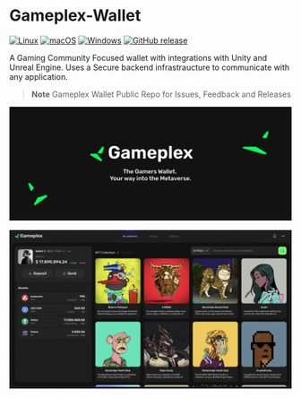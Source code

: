 # Gameplex-Wallet

[![Linux](https://svgshare.com/i/Zhy.svg)](https://svgshare.com/i/Zhy.svg)
[![macOS](https://svgshare.com/i/ZjP.svg)](https://svgshare.com/i/ZjP.svg)
[![Windows](https://svgshare.com/i/ZhY.svg)](https://svgshare.com/i/ZhY.svg)
[![GitHub release](https://img.shields.io/github/v/release/Gameplex-labs/Gameplex-Wallet-Public?include_prereleases)](https://github.com/Gameplex-labs/Gameplex-Wallet-Public/releases)


A Gaming Community Focused wallet with integrations with Unity and Unreal Engine. Uses a Secure backend infrastraucture to communicate with any application.

> __Note__ Gameplex Wallet Public Repo for Issues, Feedback and Releases 

![](Banner.png)

![](GameplexWallet.png)
